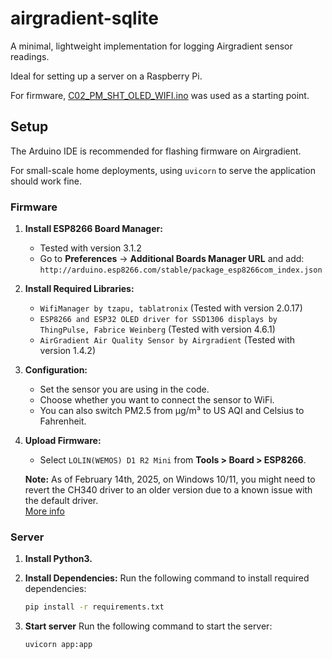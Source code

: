 # airgradient-sqlite
A minimal, lightweight implementation for logging Airgradient sensor readings.

Ideal for setting up a server on a Raspberry Pi.

For firmware, [C02_PM_SHT_OLED_WIFI.ino](https://github.com/airgradienthq/arduino/blob/1.4.2/examples/C02_PM_SHT_OLED_WIFI/C02_PM_SHT_OLED_WIFI.ino) was used as a starting point.

## Setup

The Arduino IDE is recommended for flashing firmware on Airgradient.

For small-scale home deployments, using `uvicorn` to serve the application should work fine.

### Firmware
1. **Install ESP8266 Board Manager:**
   - Tested with version 3.1.2
   - Go to **Preferences** → **Additional Boards Manager URL** and add:  
     `http://arduino.esp8266.com/stable/package_esp8266com_index.json`

2. **Install Required Libraries:**
   - `WifiManager by tzapu, tablatronix` (Tested with version 2.0.17)
   - `ESP8266 and ESP32 OLED driver for SSD1306 displays by ThingPulse, Fabrice Weinberg` (Tested with version 4.6.1)
   - `AirGradient Air Quality Sensor by Airgradient` (Tested with version 1.4.2)

3. **Configuration:**
   - Set the sensor you are using in the code.
   - Choose whether you want to connect the sensor to WiFi.
   - You can also switch PM2.5 from µg/m³ to US AQI and Celsius to Fahrenheit.

4. **Upload Firmware:**
   - Select `LOLIN(WEMOS) D1 R2 Mini` from **Tools > Board > ESP8266**.
   
   **Note:** As of February 14th, 2025, on Windows 10/11, you might need to revert the CH340 driver to an older version due to a known issue with the default driver.  
   [More info](https://stackoverflow.com/questions/76146837/a-fatal-esptool-py-error-occurred-cannot-configure-port-permissionerror13-a)

### Server
1. **Install Python3.**

2. **Install Dependencies:**
   Run the following command to install required dependencies:
   ```bash
   pip install -r requirements.txt
3. **Start server**
   Run the following command to start the server:
   ```bash
   uvicorn app:app